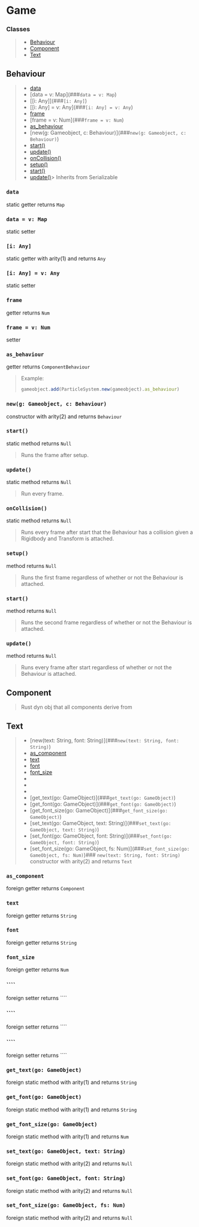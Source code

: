 # Game
### Classes
> - [Behaviour](##Behaviour)
> - [Component](##Component)
> - [Text](##Text)
## Behaviour
> - [data](###``data``)
> - [data = v: Map](###``data = v: Map``)
> - [[i: Any]](###``[i: Any]``)
> - [[i: Any] = v: Any](###``[i: Any] = v: Any``)
> - [frame](###``frame``)
> - [frame = v: Num](###``frame = v: Num``)
> - [as_behaviour](###``as_behaviour``)
> - [new(g: Gameobject, c: Behaviour)](###``new(g: Gameobject, c: Behaviour)``)
> - [start()](###``start()``)
> - [update()](###``update()``)
> - [onCollision()](###``onCollision()``)
> - [setup()](###``setup()``)
> - [start()](###``start()``)
> - [update()](###``update()``)> Inherits from Serializable
### ``data``
static getter returns ``Map``
### ``data = v: Map``
static setter
### ``[i: Any]``
static getter with arity(1) and returns ``Any``
### ``[i: Any] = v: Any``
static setter
### ``frame``
getter returns ``Num``
### ``frame = v: Num``
setter
### ``as_behaviour``
getter returns ``ComponentBehaviour``
> Example:
> ```js
> gameobject.add(ParticleSystem.new(gameobject).as_behaviour)
> ```
### ``new(g: Gameobject, c: Behaviour)``
constructor with arity(2) and returns ``Behaviour``
### ``start()``
static method returns ``Null``
> Runs the frame after setup.
### ``update()``
static method returns ``Null``
> Run every frame.
### ``onCollision()``
static method returns ``Null``
> Runs every frame after start that the Behaviour has a collision given a Rigidbody and Transform is attached.
### ``setup()``
method returns ``Null``
> Runs the first frame regardless of whether or not the Behaviour is attached.
### ``start()``
method returns ``Null``
> Runs the second frame regardless of whether or not the Behaviour is attached.
### ``update()``
method returns ``Null``
> Runs every frame after start regardless of whether or not the Behaviour is attached.
## Component
> Rust dyn obj that all components derive from
## Text
> - [new(text: String, font: String)](###``new(text: String, font: String)``)
> - [as_component](###``as_component``)
> - [text](###``text``)
> - [font](###``font``)
> - [font_size](###``font_size``)
> - [](###````)
> - [](###````)
> - [](###````)
> - [get_text(go: GameObject)](###``get_text(go: GameObject)``)
> - [get_font(go: GameObject)](###``get_font(go: GameObject)``)
> - [get_font_size(go: GameObject)](###``get_font_size(go: GameObject)``)
> - [set_text(go: GameObject, text: String)](###``set_text(go: GameObject, text: String)``)
> - [set_font(go: GameObject, font: String)](###``set_font(go: GameObject, font: String)``)
> - [set_font_size(go: GameObject, fs: Num)](###``set_font_size(go: GameObject, fs: Num)``)### ``new(text: String, font: String)``
constructor with arity(2) and returns ``Text``
### ``as_component``
foreign getter returns ``Component``
### ``text``
foreign getter returns ``String``
### ``font``
foreign getter returns ``String``
### ``font_size``
foreign getter returns ``Num``
### ````
foreign setter returns ````
### ````
foreign setter returns ````
### ````
foreign setter returns ````
### ``get_text(go: GameObject)``
foreign static method with arity(1) and returns ``String``
### ``get_font(go: GameObject)``
foreign static method with arity(1) and returns ``String``
### ``get_font_size(go: GameObject)``
foreign static method with arity(1) and returns ``Num``
### ``set_text(go: GameObject, text: String)``
foreign static method with arity(2) and returns ``Null``
### ``set_font(go: GameObject, font: String)``
foreign static method with arity(2) and returns ``Null``
### ``set_font_size(go: GameObject, fs: Num)``
foreign static method with arity(2) and returns ``Null``
